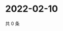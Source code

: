 # 2022-02-10

共 0 条

<!-- BEGIN WEIBO -->
<!-- 最后更新时间 Thu Feb 10 2022 12:10:55 GMT+0800 (China Standard Time) -->

<!-- END WEIBO -->
